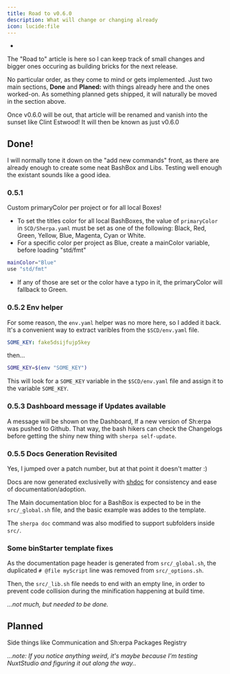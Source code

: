 ```yaml
---
title: Road to v0.6.0
description: What will change or changing already
icon: lucide:file
---
```


-

The "Road to" article is here so I can keep track of small changes and bigger ones occuring as building bricks for the next release.

No particular order, as they come to mind or gets implemented. Just two main sections, **Done** and **Planed:** with things already here and the ones worked-on. As something planned gets shipped, it will naturally be moved in the section above.

Once v0.6.0 will be out, that article will be renamed and vanish into the sunset like Clint Estwood! It will then be known as just v0.6.0

## Done!

I will normally tone it down on the "add new commands" front, as there are already enough to create some neat BashBox and Libs. Testing well enough the existant sounds like a good idea.

### 0.5.1

Custom primaryColor per project or for all local Boxes!

- To set the titles color for all local BashBoxes, the value of `primaryColor` in `SCD/Sherpa.yaml` must be set as one of the following: Black, Red, Green, Yellow, Blue, Magenta, Cyan or White.
- For a specific color per project as Blue, create a mainColor variable, before loading "std/fmt"

```bash
mainColor="Blue"
use "std/fmt"
```

- If any of those are set or the color have a typo in it, the primaryColor will fallback to Green.

### 0.5.2 Env helper

For some reason, the `env.yaml` helper was no more here, so I added it back. It's a convenient way to extract varibles from the `$SCD/env.yaml` file.

```yaml [$SCD/env.yaml]
SOME_KEY: fake5dsijfujp5key
```

then...

```bash
SOME_KEY=$(env "SOME_KEY")
```

This will look for a `SOME_KEY` variable in the `$SCD/env.yaml` file and assign it to the variable `SOME_KEY`.

### 0.5.3 Dashboard message if Updates available

A message will be shown on the Dashboard, If a new version of Sh:erpa was pushed to Github. That way, the bash hikers can check the Changelogs before getting the shiny new thing with `sherpa self-update`.

### 0.5.5 Docs Generation Revisited

Yes, I jumped over a patch number, but at that point it doesn't matter :)

Docs are now generated exclusivelly with [shdoc](https://github.com/reconquest/shdoc) for consistency and ease of documentation/adoption.

The Main documentation bloc for a BashBox is expected to be in the `src/_global.sh` file, and the basic example was addes to the template.

The `sherpa doc` command was also modified to support subfolders inside `src/`.

### Some binStarter template fixes

As the documentation page header is generated from `src/_global.sh`, the duplicated `# @file myScript` line was removed from `src/_options.sh`.

Then, the `src/_lib.sh` file needs to end with an empty line, in order to prevent code collision during the minification happening at build time.

*...not much, but needed to be done.*

## Planned

Side things like Communication and Sh\:erpa Packages Registry


*...note: If you notice anything weird, it's maybe because I'm testing NuxtStudio and figuring it out along the way.*.
